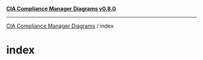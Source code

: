 [**CIA Compliance Manager Diagrams v0.8.0**](../README.md)

***

[CIA Compliance Manager Diagrams](../modules.md) / index

# index
